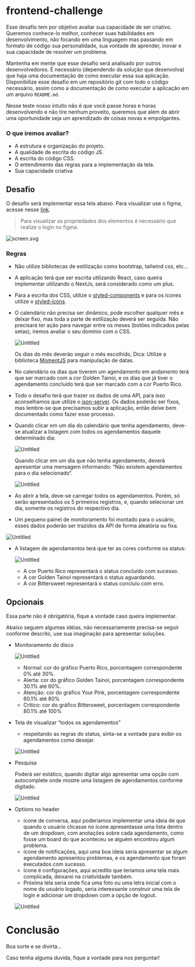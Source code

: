 # frontend-challenge

Esse desafio tem por objetivo avaliar sua capacidade de ser criativo. Queremos conhece-lo melhor, conhecer suas habilidades em desenvolvimento, não focando em uma linguagem mas passando em formato de código sua personalidade, sua vontade de aprender, inovar e sua capacidade de resolver um problema.

Mantenha em mente que esse desafio será analisado por outros desenvolvedores. É necessário (dependendo da solução que desenvolva) que haja uma documentação de como executar essa sua aplicação. Disponibilize esse desafio em um repositório git com todo o código necessário, assim como a documentação de como executar a aplicação em um arquivo `README.md`.

Nesse teste nosso intuito não é que você passe horas e horas desenvolvendo e não tire nenhum proveito, queremos que além de abrir uma oportunidade seja um aprendizado de coisas novas e empolgantes.

### O que iremos avaliar?

- A estrutura e organização do projeto.
- A qualidade de escrita do código JS.
- A escrita do código CSS.
- O entendimento das regras para a implementação da tela.
- Sua capacidade criativa

## Desafio

O desafio será implementar essa tela abaixo. Para visualizar use o figma, acesse nesse [link](https://www.figma.com/file/4IobUQPUE0HhTDvXXScGbz/frontend-challenge?node-id=0%3A1). 

> Para visualizar as propriedades dos elementos é necessário que realize o login no figma.
> 

![screen.svg](img/screen.svg)

### Regras

- Não utilize bibliotecas de estilização como bootstrap, tailwind css, etc...
- A aplicação terá que ser escrita utilizando React, caso queira implementar utilizando o NextJs, será considerado como um plus.
- Para a escrita dos CSS, utilize o [styled-components](https://styled-components.com/) e para os ícones utilize o [styled-icons](https://styled-icons.dev/).
- O calendário não precisa ser dinâmico, pode escolher qualquer mês e deixar fixo, mas toda a parte de estilização deverá ser seguida. Não precisará ter ação para navegar entre os meses (botões indicados pelas setas), iremos avaliar o seu domínio com o CSS.
    
    ![Untitled](img/Untitled.png)
    
    Os dias do mês deverão seguir o mês escolhido, Dica: Utilize a biblioteca [MomentJS](https://momentjs.com/) para manipulação de datas.
    
- No calendário os dias que tiverem um agendamento em andamento terá que ser marcado com a cor Golden Tainoi, e os dias que já tiver o agendamento concluído terá que ser marcado com a cor Puerto Rico.
- Todo o desafio terá que trazer os dados de uma API, para isso aconselhamos que utilize o [json-server](https://www.npmjs.com/package/json-server). Os dados poderão ser fixos, mas lembre-se que precisamos subir a aplicação, então deixe bem documentado como fazer esse processo.
- Quando clicar em um dia do calendário que tenha agendamento, deve-se atualizar a listagem com todos os agendamentos daquele determinado dia:
    
    ![Untitled](img/Untitled%201.png)
    
    Quando clicar em um dia que não tenha agendamento, deverá apresentar uma mensagem informando: “Não existem agendamentos para o dia selecionado“.
    
    ![Untitled](img/Untitled%202.png)
    
- Ao abrir a tela, deve-se carregar todos os agendamentos. Porém, só serão apresentados os 5 primeiros registros, e, quando selecionar um dia, somente os registros do respectivo dia.
- Um pequeno painel de monitoramento foi montado para o usuário, esses dados poderão ser trazidos da API de forma aleatória ou fixa.

![Untitled](img/Untitled%203.png)

- A listagem de agendamentos terá que ter as cores conforme os status:
    
    ![Untitled](img/Untitled%204.png)
    
    - A cor Puerto Rico representará o status concluído com sucesso.
    - A cor Golden Tainoi representará o status aguardando.
    - A cor Bittersweet representará o status concluiu com erro.

## Opcionais

Essa parte não é obrigatória, fique a vontade caso queira implementar. 

Abaixo seguem algumas idéias, não necessariamente precisa-se seguir conforme descrito, use sua imaginação para apresentar soluções.

- Monitoramento do disco
    
    ![Untitled](img/Untitled%205.png)
    
    - Normal: cor do gráfico Puerto Rico, porcentagem correspondente 0% até 30%.
    - Alerta: cor do gráfico Golden Tainoi, porcentagem correspondente 30.1% até 60%.
    - Atenção: cor do gráfico Your Pink, porcentagem correspondente 60.1% até 80%
    - Crítico: cor do gráfico Bittersweet, porcentagem correspondente 80.1% até 100%
- Tela de visualizar “todos os agendamentos”
    - respeitando as regras do status, sinta-se a vontade para exibir os agendamentos como desejar.
    
    ![Untitled](img/Untitled%206.png)
    
- Pesquisa
    
    Poderá ser estático, quando digitar algo apresentar uma opção com autocomplete onde mostre uma listagem de agendamentos conforme digitado.
    
    ![Untitled](img/Untitled%207.png)
    
- Options no header
    - ícone de conversa, aqui poderíamos implementar uma ideia de que quando o usuário clicasse no ícone apresentasse uma lista dentro de um dropdown, com anotações sobre cada agendamento, como fosse um board do que aconteceu se alguém encontrou algum problema.
    - ícone de notificações, aqui uma boa ideia seria apresentar se algum agendamento apresentou problemas, e os agendamento que foram executados com sucesso.
    - ícone é configurações, aqui acredito que teríamos uma tela mais complicada, deixarei na criatividade também.
    - Próxima tela seria onde fica uma foto ou uma letra inicial com o nome do usuário logado, seria interessante construir uma tela de login e adicionar um dropdown com a opção de logout.
    
    ![Untitled](img/Untitled%208.png)
    
# Conclusão

Boa sorte e se divirta... 

Caso tenha alguma duvida, fique a vontade para nos perguntar!